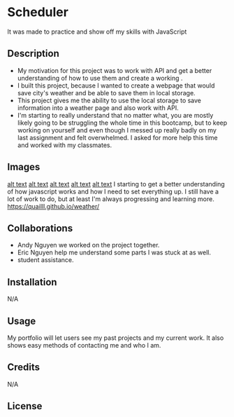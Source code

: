 # Scheduler
It was made to practice and show off my skills with JavaScript
## Description

- My motivation for this project was to work with API and get a better understanding of how to use them and create a working .    
- I built this project, because I wanted to create a webpage that would save city's weather and be able to save them in local storage.
- This project gives me the ability to use the local storage to save information into a weather page and also work with API. 
- I'm starting to really understand that no matter what, you are mostly likely going to be struggling the whole time in this bootcamp, but to keep working on yourself and even though I messed up really badly on my last assignment and felt overwhelmed. I asked for more help this time and worked with my classmates. 

## Images
[alt text](./images/Screenshot%202023-03-07%20172012.png)
[alt text](./images/Screenshot%202023-03-07%20191114.png)
[alt text](./images/Screenshot%202023-03-07%20230050.png)
[alt text](./images/Screenshot%202023-03-07%20230115.png)
[alt text](./images/Screenshot%202023-03-07%20230154.png)
I starting to get a better understanding of how javascript works and how I need to set everything up. I still have a lot of work to do, but at least I'm always progressing and learning more. 
https://quailll.github.io/weather/ 
## Collaborations
- Andy Nguyen we worked on the project together.
- Eric Nguyen help me understand some parts I was stuck at as well.
- student assistance.
## Installation

N/A

## Usage

My portfolio will let users see my past projects and my current work. It also shows easy methods of contacting me and who I am.


## Credits

N/A

## License